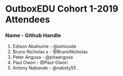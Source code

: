 # OutboxEDU Cohort 1-2019 Attendees
### Name - Github Handle

1. Edison Abahurire - @simicode
2. Bruno Nicholas s - @BrunoNicholas
3. Peter Angusa - @pitaangusa
4. Paul Owori - @Paul-Owori
5. Antony Nabende - @nabsty55
